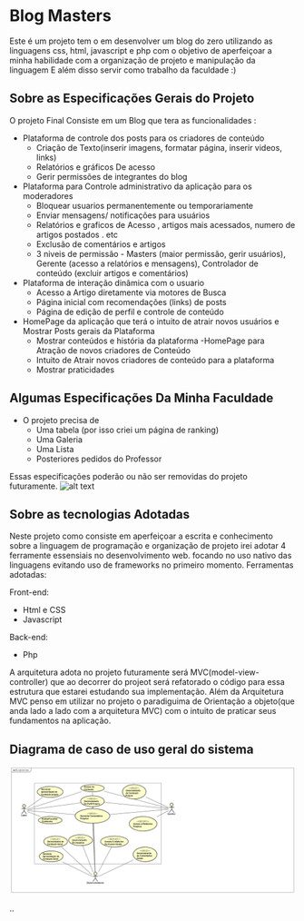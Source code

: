 # Blog Masters

Este é um projeto tem o em desenvolver um blog do zero utilizando as linguagens css, html, javascript e php com o objetivo de aperfeiçoar a minha habilidade com a organização de projeto e manipulação da linguagem E além disso servir como trabalho da faculdade :)
  
 ## Sobre as Especificações Gerais do Projeto
  
 O projeto Final Consiste em um Blog que tera as funcionalidades :
 
   - Plataforma de controle dos posts para os criadores de conteúdo
     - Criação de Texto(inserir imagens, formatar página, inserir videos, links)
     - Relatórios e gráficos De acesso
     - Gerir permissões de integrantes do blog
   - Plataforma para Controle administrativo da aplicação para os moderadores
     - Bloquear usuarios permanentemente ou temporariamente
     - Enviar mensagens/ notificações para usuários
     - Relatórios e graficos de Acesso , artigos mais acessados, numero de artigos postados . etc
     - Exclusão de comentários e artigos
     - 3 niveis de permissão - Masters (maior permissão, gerir usuários), Gerente (acesso a relatórios e mensagens), Controlador de conteúdo (excluir artigos e comentários) 
   - Plataforma de interação dinâmica com o usuario 
     - Acesso a Artigo diretamente via motores de Busca
     - Página inicial com recomendações (links) de posts
     - Página de edição de perfil e controle de conteúdo
   - HomePage da aplicação que terá o intuito de atrair novos usuários e Mostrar Posts gerais da Plataforma
     - Mostrar conteúdos e história da plataforma
   -HomePage para Atração de novos criadores de Conteúdo
     - Intuito de Atrair novos criadores de conteúdo para a plataforma 
     - Mostrar praticidades 
 
 ## Algumas Especificações Da Minha Faculdade
 
   - O projeto precisa de 
     - Uma tabela (por isso criei um página de ranking)
     - Uma Galeria
     - Uma Lista
     - Posteriores pedidos do Professor
       
   Essas especificações poderão ou não ser removidas do projeto futuramente.
   ![alt text](http://url/to/img.png)
   
 ## Sobre as tecnologias Adotadas
    
   Neste projeto como consiste em aperfeiçoar a escrita e conhecimento sobre a linguagem de programação e organização de projeto irei
   adotar 4 ferramente essensiais no desenvolvimento web. focando no uso nativo das linguagens evitando uso de frameworks no primeiro 
   momento.
   Ferramentas adotadas:
   
   Front-end:
   
   - Html e CSS
   - Javascript
    
   Back-end:
   
   - Php
      
   A arquitetura adota no projeto futuramente será MVC(model-view-controller) que ao decorrer do projeot será refatorado o código para 
   essa estrutura que estarei estudando sua implementação.
   Além da Arquitetura MVC penso em utilizar no projeto o paradiguima de Orientação a objeto(que anda lado a lado com a arquitetura MVC) com o intuito de praticar seus fundamentos na aplicação.
    
## Diagrama de caso de uso geral do sistema
  
   ![alt text](https://github.com/Gustavo-franca/blogmasters/blob/master/imagens/Diagramas%20e%20fotos/Diagrama-geral-blogmasters.png) 
    
 ..
